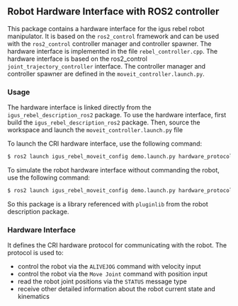 ## Robot Hardware Interface with ROS2 controller

This package contains a hardware interface for the igus rebel robot manipulator. It is based on the `ros2_control` framework and can be used with the `ros2_control` controller manager and controller spawner. The hardware interface is implemented in the file `rebel_controller.cpp`. The hardware interface is based on the ros2_control `joint_trajectory_controller` interface. The controller manager and controller spawner are defined in the `moveit_controller.launch.py`.

### Usage

The hardware interface is linked directly from the `igus_rebel_description_ros2` package. To use the hardware interface, first build the `igus_rebel_description_ros2` package. Then, source the workspace and launch the `moveit_controller.launch.py` file

To launch the CRI hardware interface, use the following command:

```bash
$ ros2 launch igus_rebel_moveit_config demo.launch.py hardware_protocol:=cri
```

To simulate the robot hardware interface without commanding the robot, use the following command:

```bash
$ ros2 launch igus_rebel_moveit_config demo.launch.py hardware_protocol:=simulation
```

So this package is a library referenced with `pluginlib` from the robot description package.

### Hardware Interface

It defines the CRI hardware protocol for communicating with the robot. The protocol is used to:
- control the robot via the `ALIVEJOG` command with velocity input
- control the robot via the `Move Joint` command with position input
- read the robot joint positions via the `STATUS` message type
- receive other detailed information about the robot current state and kinematics

